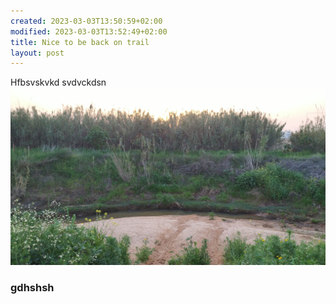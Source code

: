 ```yaml
---
created: 2023-03-03T13:50:59+02:00
modified: 2023-03-03T13:52:49+02:00
title: Nice to be back on trail
layout: post
---
```


Hfbsvskvkd svdvckdsn
![Image](./a0ee9b20744e9ddceda446e4a92a4207.jpg) 

### gdhshsh
